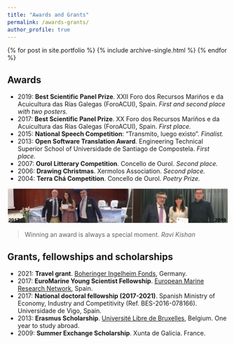 ```yaml
---
title: "Awards and Grants"
permalink: /awards-grants/
author_profile: true
---
```


{% for post in site.portfolio %}
  {% include archive-single.html %}
{% endfor %}

## Awards
* 2019: **Best Scientific Panel Prize**. XXII Foro dos Recursos Mariños e da Acuicultura das Rías Galegas (ForoACUI), Spain. _First and second place with two posters._
* 2017: **Best Scientific Panel Prize**. XX Foro dos Recursos Mariños e da Acuicultura das Rías Galegas (ForoACUI), Spain. _First place._
* 2015: **National Speech Competition**: “Transmito, luego existo”. _Finalist._
* 2013: **Open Software Translation Award**. Engineering Technical Superior School of Universidade de Santiago de Compostela. _First place._
* 2007: **Ourol Litterary Competition**. Concello de Ourol. _Second place._
* 2006: **Drawing Christmas**. Xermolos Association. _Second place._
* 2004: **Terra Chá Competition**. Concello de Ourol. _Poetry Prize._

<img src='/images/Tira_FotosPremios_AliciaLBruzos.png'>  

> Winning an award is always a special moment.
> _Ravi Kishan_

## Grants, fellowships and scholarships
* 2021: **Travel grant**. [Boheringer Ingelheim Fonds](https://www.bifonds.de/fellowships-grants/travel-grants/), Germany. 
* 2017: **EuroMarine Young Scientist Fellowship**. [European Marine Research Network](https://www.euromarinenetwork.eu/), Spain.
* 2017: **National doctoral fellowship (2017-2021)**. Spanish Ministry of Economy, Industry and Competitivity (Ref. BES-2016-078166). Universidade de Vigo, Spain.
* 2013: **Erasmus Scholarship**. [Université Libre de Bruxelles](https://www.ulb.be/en), Belgium. One year to study abroad.
* 2009: **Summer Exchange Scholarship**. Xunta de Galicia. France.
